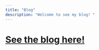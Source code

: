 ```yaml
---
title: "Blog"
description: "Welcome to see my blog! "
---
```


# [See the blog here! ](https://pages.clckblog.space/)